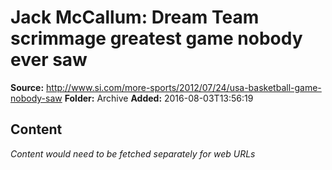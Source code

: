 # Jack McCallum: Dream Team scrimmage greatest game nobody ever saw

**Source:** http://www.si.com/more-sports/2012/07/24/usa-basketball-game-nobody-saw
**Folder:** Archive
**Added:** 2016-08-03T13:56:19




## Content
*Content would need to be fetched separately for web URLs*
